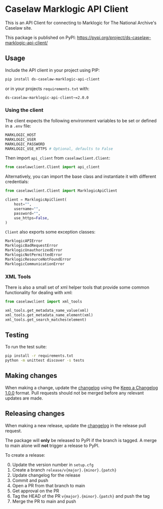 # Caselaw Marklogic API Client

This is an API Client for connecting to Marklogic for The National Archive's Caselaw site.

This package is published on PyPI: https://pypi.org/project/ds-caselaw-marklogic-api-client/

## Usage

Include the API client in your project using PIP:
```bash
pip install ds-caselaw-marklogic-api-client
```

or in your projects `requirements.txt` with:
```text
ds-caselaw-marklogic-api-client~=2.0.0
```

### Using the client

The client expects the following environment variables to be set or defined in a `.env` file:

```bash
MARKLOGIC_HOST
MARKLOGIC_USER
MARKLOGIC_PASSWORD
MARKLOGIC_USE_HTTPS # Optional, defaults to False
```

Then import `api_client` from `caselawclient.Client`:

```python
from caselawclient.Client import api_client
```

Alternatively, you can import the base class and instantiate it with different credentials:

```python
from caselawclient.Client import MarklogicApiClient

client = MarklogicApiClient(
    host="",
    username="",
    password="",
    use_https=False,
)
```

`Client` also exports some exception classes:
```python
MarklogicAPIError
MarklogicBadRequestError
MarklogicUnauthorizedError
MarklogicNotPermittedError
MarklogicResourceNotFoundError
MarklogicCommunicationError
```

### XML Tools
There is also a small set of xml helper tools that provide some common functionality for dealing with xml:

```python
from caselawclient import xml_tools

xml_tools.get_metadata_name_value(xml)
xml_tools.get_metadata_name_element(xml)
xml_tools.get_search_matches(element)
```

## Testing

To run the test suite:

```bash
pip install -r requirements.txt
python -m unittest discover -s tests
```

## Making changes

When making a change, update the [changelog](CHANGELOG.md) using the
[Keep a Changelog 1.0.0](https://keepachangelog.com/en/1.0.0/) format. Pull
requests should not be merged before any relevant updates are made.

## Releasing changes

When making a new release, update the [changelog](CHANGELOG.md) in the release
pull request.

The package will **only** be released to PyPI if the branch is tagged. A merge 
to main alone will **not** trigger a release to PyPI.

To create a release:

0. Update the version number in `setup.cfg`
1. Create a branch `release/v{major}.{minor}.{patch}`
2. Update changelog for the release
3. Commit and push
4. Open a PR from that branch to main
5. Get approval on the PR
6. Tag the HEAD of the PR `v{major}.{minor}.{patch}` and push the tag
7. Merge the PR to main and push
